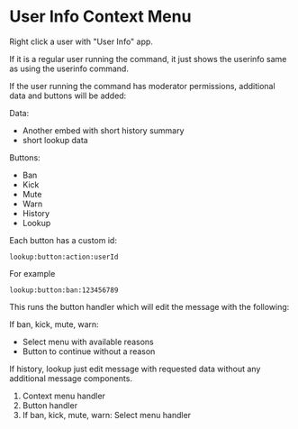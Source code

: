 # User Info Context Menu

Right click a user with "User Info" app.

If it is a regular user running the command, it just shows the userinfo same as
using the userinfo command.

If the user running the command has moderator permissions, additional data and buttons
will be added:

Data:
* Another embed with short history summary
* short lookup data

Buttons:

* Ban
* Kick
* Mute
* Warn
* History
* Lookup

Each button has a custom id:

`lookup:button:action:userId`

For example

`lookup:button:ban:123456789`

This runs the button handler which will edit the message with the following:

If ban, kick, mute, warn:

* Select menu with available reasons
* Button to continue without a reason

If history, lookup just edit message with requested data without any additional
message components.


1. Context menu handler
2. Button handler
3. If ban, kick, mute, warn:
   Select menu handler
